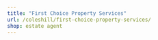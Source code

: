 ```yaml
---
title: "First Choice Property Services"
url: /coleshill/first-choice-property-services/
shop: estate agent
---
```

